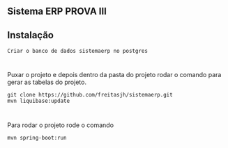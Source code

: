 ## Sistema ERP PROVA III 

## Instalação 

```console 
Criar o banco de dados sistemaerp no postgres 
``` 
#
Puxar o projeto e depois dentro da pasta do projeto rodar o comando para gerar as tabelas do projeto.

```console 
git clone https://github.com/freitasjh/sistemaerp.git 
mvn liquibase:update 
```
#
Para rodar o projeto rode o comando
```console 
mvn spring-boot:run 
```
